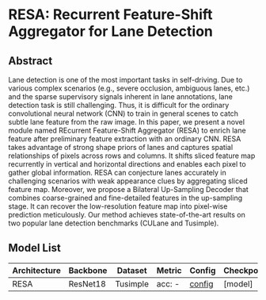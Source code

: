 # RESA: Recurrent Feature-Shift Aggregator for Lane Detection

## Abstract
Lane detection is one of the most important tasks in self-driving. Due to various complex scenarios (e.g., severe occlusion, ambiguous lanes, etc.) and the sparse supervisory signals inherent in lane annotations, lane detection task is still challenging. Thus, it is difficult for the ordinary convolutional neural network (CNN) to train in general scenes to catch subtle lane feature from the raw image. In this paper, we present a novel module named REcurrent Feature-Shift Aggregator (RESA) to enrich lane feature after preliminary feature extraction with an ordinary CNN. RESA takes advantage of strong shape priors of lanes and captures spatial relationships of pixels across rows and columns. It shifts sliced feature map recurrently in vertical and horizontal directions and enables each pixel to gather global information. RESA can conjecture lanes accurately in challenging scenarios with weak appearance clues by aggregating sliced feature map. Moreover, we propose a Bilateral Up-Sampling Decoder that combines coarse-grained and fine-detailed features in the up-sampling stage. It can recover the low-resolution feature map into pixel-wise prediction meticulously. Our method achieves state-of-the-art results on two popular lane detection benchmarks (CULane and Tusimple).

## Model List
| Architecture| Backbone |Dataset | Metric | Config| Checkpoints  |
|-------------|----------|--------|--------|-------|--------------|
| RESA       | ResNet18 | Tusimple |acc: -| [config](https://github.com/zkyseu/PPlanedet/blob/v3/configs/resa/resa18_tusimple.py)  | [model]|
